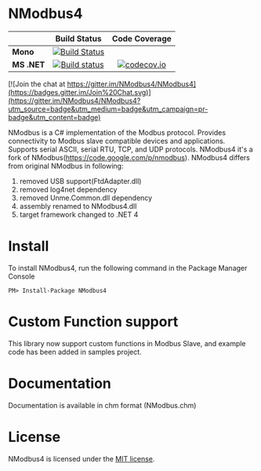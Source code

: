 NModbus4
=======

|           |Build Status|Code Coverage|
|-----------|:----------:|:-----------:|
|**Mono**|[![Build Status](https://travis-ci.org/NModbus4/NModbus4.svg?branch=portable-3.0)](https://travis-ci.org/NModbus4/NModbus4)||
|**MS .NET**|[![Build status](https://ci.appveyor.com/api/projects/status/9irkluk69cr0f5ed?svg=true)](https://ci.appveyor.com/project/Maxwe11/nmodbus4-ss8e4)|[![codecov.io](https://codecov.io/github/NModbus4/NModbus4/coverage.svg?branch=portable-3.0)](https://codecov.io/github/NModbus4/NModbus4?branch=portable-3.0)|

[![Join the chat at https://gitter.im/NModbus4/NModbus4](https://badges.gitter.im/Join%20Chat.svg)](https://gitter.im/NModbus4/NModbus4?utm_source=badge&utm_medium=badge&utm_campaign=pr-badge&utm_content=badge)

NModbus is a C# implementation of the Modbus protocol.
Provides connectivity to Modbus slave compatible devices and applications.
Supports serial ASCII, serial RTU, TCP, and UDP protocols.
NModbus4 it's a fork of NModbus(https://code.google.com/p/nmodbus).
NModbus4 differs from original NModbus in following:

1. removed USB support(FtdAdapter.dll)
2. removed log4net dependency
3. removed Unme.Common.dll dependency
4. assembly renamed to NModbus4.dll
5. target framework changed to .NET 4

Install
=======

To install NModbus4, run the following command in the Package Manager Console

    PM> Install-Package NModbus4

Custom Function support
=======
This library now support custom functions in Modbus Slave, and example code has been added in samples project.

Documentation
=======
Documentation is available in chm format (NModbus.chm)

License
=======
NModbus4 is licensed under the [MIT license](LICENSE.txt).

